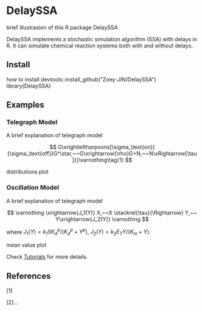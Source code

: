 # DelaySSA

brief illustrasion of this R package DelaySSA

DelaySSA implements a stochastic simulation algorithm (SSA) with delays in R. It can simulate chemical reaction systems both with and without delays.


## Install

how to install 
devtools::install_github("Zoey-JIN/DelaySSA")
library(DelaySSA)

## Examples

### Telegraph Model

A brief explanation of telegraph model

$$
G\xrightleftharpoons[\sigma_\text{on}]{\sigma_\text{off}}G^\star,~~G\xrightarrow{\rho}G+N,~~N\xRightarrow[\tau]{}\varnothing\tag{1}
$$

distributions plot

### Oscillation Model

A brief explanation of telegraph model

$$
\varnothing \xrightarrow{J_1(Y)} X,~~X \stackrel{\tau}{\Rightarrow} Y,~~ Y\xrightarrow{J_2(Y)} \varnothing
$$

where $J_1(Y)=k_1S K^p_d/(K^p_d+Y^p)$, $J_2(Y)=k_2E_T Y/(K_m+Y)$.

mean value plot

Check [Tutorials](https://github.com/Zoey-JIN/DelaySSA/blob/main/Tutorials.md) for more details.
## References
[1]

[2]...
